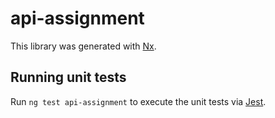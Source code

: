 # api-assignment

This library was generated with [Nx](https://nx.dev).

## Running unit tests

Run `ng test api-assignment` to execute the unit tests via [Jest](https://jestjs.io).

